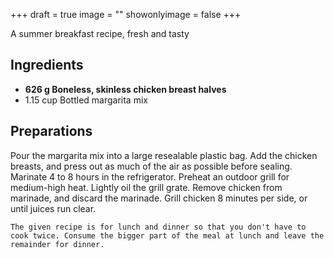 +++
draft = true
image = ""
showonlyimage = false
+++

A summer breakfast recipe, fresh and tasty
<!--more-->

## Ingredients

- **626 g Boneless, skinless chicken breast halves**
- 1.15 cup Bottled margarita mix

## Preparations

Pour the margarita mix into a large resealable plastic bag. Add the chicken breasts, and press out as much of the air as possible before sealing. Marinate 4 to 8 hours in the refrigerator. Preheat an outdoor grill for medium-high heat. Lightly oil the grill grate. Remove chicken from marinade, and discard the marinade. Grill chicken 8 minutes per side, or until juices run clear.  

`The given recipe is for lunch and dinner so that you don't have to cook twice. Consume the bigger part of the meal at lunch and leave the remainder for dinner.`
